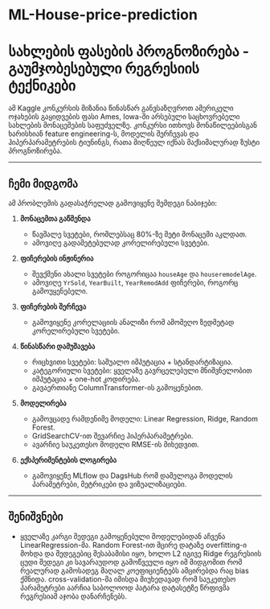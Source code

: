 # ML-House-price-prediction
# სახლების ფასების პროგნოზირება - გაუმჯობესებული რეგრესიის ტექნიკები

ამ Kaggle კონკურსის მიზანია წინასწარ განვსაზღვროთ ამერიკელი ოჯახების გაყიდვების ფასი Ames, Iowa-ში არსებული საცხოვრებელი სახლების მონაცემების საფუძველზე. კონკურსი ითხოვს მონაწილეებისგან ხარისხიან feature engineering-ს, მოდელის შერჩევას და ჰიპერპარამეტრების ტიუნინგს, რათა მიღწეულ იქნას მაქსიმალურად ზუსტი პროგნოზირება.

---

## ჩემი მიდგომა

ამ პრობლემის გადასაჭრელად გამოვიყენე შემდეგი ნაბიჯები:

1. **მონაცემთა გაწმენდა**
    - წავშალე სვეტები, რომლებსაც 80%-ზე მეტი მონაცემი აკლდათ.
    - ამოვიღე გადამეტებულად კორელირებული სვეტები.

2. **ფიჩერების ინჟინერია**
    - შევქმენი ახალი სვეტები როგორიცაა `houseAge` და `houseremodelAge`.
    - ამოვიღე `YrSold`, `YearBuilt`, `YearRemodAdd` ფიჩერები, როგორც გამოუყენებელი.

3. **ფიჩერების შერჩევა**
    - გამოვიყენე კორელაციის ანალიზი რომ ამომეღო ზედმეტად კორელირებული სვეტები.

4. **წინასწარი დამუშავება**
    - რიცხვითი სვეტები: საშუალო იმპუტაცია + სტანდარტიზაცია.
    - კატეგორიული სვეტები: ყველაზე გავრცელებული მნიშვნელობით იმპუტაცია + one-hot კოდირება.
    - გავაერთიანე ColumnTransformer-ის გამოყენებით.

5. **მოდელირება**
    - გამოვცადე რამდენიმე მოდელი: Linear Regression, Ridge, Random Forest.
    - GridSearchCV-ით შევარჩიე ჰიპერპარამეტრები.
    - ავარჩიე საუკეთესო მოდელი RMSE-ის მიხედვით.

6. **ექსპერიმენტების ლოგირება**
    - გამოვიყენე MLflow და DagsHub რომ დამელოგა მოდელის პარამეტრები, მეტრიკები და ვიზუალიზაციები.

---

## შენიშვნები
   - ყველაზე კარგი შედეგი გამოყენებული მოდელებიდან აჩვენა LinearRegression-მა. Random Forest-ით მცირე დატაზე overfitting-ი მოხდა და შედეგებიც შესაბამისი იყო, ხოლო L2 იგივე Ridge რეგრესიის ცუდი შედეგი კი სავარაუდოდ გამოწვეული იყო იმ მიდგომით რომ რეალურად გამოსადეგ მაღალ კოეფიციენტებს ამცირებდა რაც bias ქმნიდა. cross-validation-მა იმისდა მიუხედავად რომ საუკეთესო პარამეტრები აარჩია საბოლოოდ პატარა დატასეტზე წრფივმა რეგრესიამ აჯობა დანარჩენებს.

